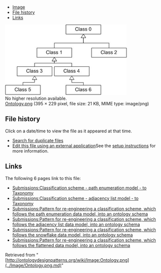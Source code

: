 * [Image](../Image/Ontology.png.md#file)
* [File history](../Image/Ontology.png.md#filehistory)
* [Links](../Image/Ontology.png.md#filelinks)

[![Image:Ontology.png](../images/8/8d/Ontology.png)](../images/8/8d/Ontology.png)  
No higher resolution available.  
[Ontology.png](../images/8/8d/Ontology.png)‎ (395 × 229 pixel, file size: 21 KB, MIME type: image/png)

## File history

Click on a date/time to view the file as it appeared at that time.



  
* [Search for duplicate files](http://ontologydesignpatterns.org/wiki/Special:FileDuplicateSearch/Ontology.png "Special:FileDuplicateSearch/Ontology.png")
* [Edit this file using an external application](http://ontologydesignpatterns.org/wiki/index.php?title=Image:Ontology.png&action=edit&externaledit=true&mode=file "Image:Ontology.png")See the [setup instructions](http://www.mediawiki.org/wiki/Manual:External_editors "http://www.mediawiki.org/wiki/Manual:External_editors") for more information.

## Links



The following 6 pages link to this file:


* [Submissions:Classification scheme - path enumeration model - to Taxonomy](../Submissions/Classification_scheme_-_path_enumeration_model_-_to_Taxonomy.md "Submissions:Classification scheme - path enumeration model - to Taxonomy")
* [Submissions:Classification scheme - adjacency list model - to Taxonomy](../Submissions/Classification_scheme_-_adjacency_list_model_-_to_Taxonomy.md "Submissions:Classification scheme - adjacency list model - to Taxonomy")
* [Submissions:Pattern for re-engineering a classification scheme, which follows the path enumeration data model, into an ontology schema](../Submissions/Pattern_for_re-engineering_a_classification_scheme,_which_follows_the_path_enumeration_data_model,_into_an_ontology_schema.md "Submissions:Pattern for re-engineering a classification scheme, which follows the path enumeration data model, into an ontology schema")
* [Submissions:Pattern for re-engineering a classification scheme, which follows the adjacency list data model, into an ontology schema](../Submissions/Pattern_for_re-engineering_a_classification_scheme,_which_follows_the_adjacency_list_data_model,_into_an_ontology_schema.md "Submissions:Pattern for re-engineering a classification scheme, which follows the adjacency list data model, into an ontology schema")
* [Submissions:Pattern for re-engineering a classification scheme, which follows the snowflake data model, into an ontology schema](../Submissions/Pattern_for_re-engineering_a_classification_scheme,_which_follows_the_snowflake_data_model,_into_an_ontology_schema.md "Submissions:Pattern for re-engineering a classification scheme, which follows the snowflake data model, into an ontology schema")
* [Submissions:Pattern for re-engineering a classification scheme, which follows the flattened data model, into an ontology schema](../Submissions/Pattern_for_re-engineering_a_classification_scheme,_which_follows_the_flattened_data_model,_into_an_ontology_schema.md "Submissions:Pattern for re-engineering a classification scheme, which follows the flattened data model, into an ontology schema")


Retrieved from "[http://ontologydesignpatterns.org/wiki/Image:Ontology.png](../Image/Ontology.png.md)"
